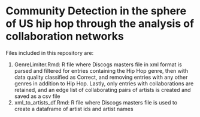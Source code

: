 # Community Detection in the sphere of US hip hop through the analysis of collaboration networks
Files included in this repository are:

1. GenreLimiter.Rmd: R file where Discogs masters file in xml format is parsed and filtered for entries containing the Hip Hop genre, then with data quality classified as Correct, and removing entries with any other genres in addition to Hip Hop. Lastly, only entries with collaborations are retained, and an edge list of collaborating pairs of artists is created and saved as a csv file
2. xml_to_artists_df.Rmd: R file where Discogs masters file is used to create a dataframe of artist ids and artist names
